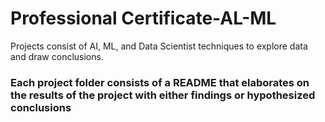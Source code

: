 # Professional Certificate-AL-ML
Projects consist of AI, ML, and Data Scientist techniques to explore data and draw conclusions.  
### Each project folder consists of a README that elaborates on the results of the project with either findings or hypothesized conclusions
